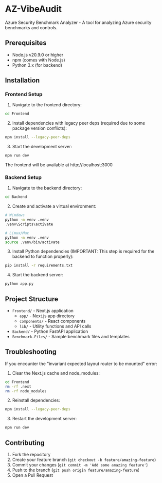 # AZ-VibeAudit

Azure Security Benchmark Analyzer - A tool for analyzing Azure security benchmarks and controls.

## Prerequisites

- Node.js v20.9.0 or higher
- npm (comes with Node.js)
- Python 3.x (for backend)

## Installation

### Frontend Setup

1. Navigate to the frontend directory:
```bash
cd Frontend
```

2. Install dependencies with legacy peer deps (required due to some package version conflicts):
```bash
npm install --legacy-peer-deps
```

3. Start the development server:
```bash
npm run dev
```

The frontend will be available at http://localhost:3000

### Backend Setup

1. Navigate to the backend directory:
```bash
cd Backend
```

2. Create and activate a virtual environment:
```bash
# Windows
python -m venv .venv
.venv\Scripts\activate

# Linux/Mac
python -m venv .venv
source .venv/bin/activate
```

3. Install Python dependencies (IMPORTANT: This step is required for the backend to function properly):
```bash
pip install -r requirements.txt
```

4. Start the backend server:
```bash
python app.py
```

## Project Structure

- `Frontend/` - Next.js application
  - `app/` - Next.js app directory
  - `components/` - React components
  - `lib/` - Utility functions and API calls
- `Backend/` - Python FastAPI application
- `Benchmark-Files/` - Sample benchmark files and templates

## Troubleshooting

If you encounter the "invariant expected layout router to be mounted" error:

1. Clear the Next.js cache and node_modules:
```bash
cd Frontend
rm -rf .next
rm -rf node_modules
```

2. Reinstall dependencies:
```bash
npm install --legacy-peer-deps
```

3. Restart the development server:
```bash
npm run dev
```

## Contributing

1. Fork the repository
2. Create your feature branch (`git checkout -b feature/amazing-feature`)
3. Commit your changes (`git commit -m 'Add some amazing feature'`)
4. Push to the branch (`git push origin feature/amazing-feature`)
5. Open a Pull Request